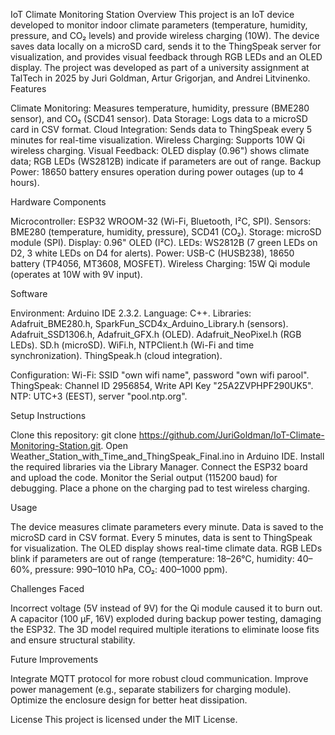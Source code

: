 IoT Climate Monitoring Station
Overview
This project is an IoT device developed to monitor indoor climate parameters (temperature, humidity, pressure, and CO₂ levels) and provide wireless charging (10W). The device saves data locally on a microSD card, sends it to the ThingSpeak server for visualization, and provides visual feedback through RGB LEDs and an OLED display.
The project was developed as part of a university assignment at TalTech in 2025 by Juri Goldman, Artur Grigorjan, and Andrei Litvinenko.
Features

Climate Monitoring: Measures temperature, humidity, pressure (BME280 sensor), and CO₂ (SCD41 sensor).
Data Storage: Logs data to a microSD card in CSV format.
Cloud Integration: Sends data to ThingSpeak every 5 minutes for real-time visualization.
Wireless Charging: Supports 10W Qi wireless charging.
Visual Feedback: OLED display (0.96") shows climate data; RGB LEDs (WS2812B) indicate if parameters are out of range.
Backup Power: 18650 battery ensures operation during power outages (up to 4 hours).

Hardware Components

Microcontroller: ESP32 WROOM-32 (Wi-Fi, Bluetooth, I²C, SPI).
Sensors: BME280 (temperature, humidity, pressure), SCD41 (CO₂).
Storage: microSD module (SPI).
Display: 0.96" OLED (I²C).
LEDs: WS2812B (7 green LEDs on D2, 3 white LEDs on D4 for alerts).
Power: USB-C (HUSB238), 18650 battery (TP4056, MT3608, MOSFET).
Wireless Charging: 15W Qi module (operates at 10W with 9V input).

Software

Environment: Arduino IDE 2.3.2.
Language: C++.
Libraries:
Adafruit_BME280.h, SparkFun_SCD4x_Arduino_Library.h (sensors).
Adafruit_SSD1306.h, Adafruit_GFX.h (OLED).
Adafruit_NeoPixel.h (RGB LEDs).
SD.h (microSD).
WiFi.h, NTPClient.h (Wi-Fi and time synchronization).
ThingSpeak.h (cloud integration).


Configuration:
Wi-Fi: SSID "own wifi name", password "own wifi parool".
ThingSpeak: Channel ID 2956854, Write API Key "25A2ZVPHPF290UK5".
NTP: UTC+3 (EEST), server "pool.ntp.org".



Setup Instructions

Clone this repository: git clone https://github.com/JuriGoldman/IoT-Climate-Monitoring-Station.git.
Open Weather_Station_with_Time_and_ThingSpeak_Final.ino in Arduino IDE.
Install the required libraries via the Library Manager.
Connect the ESP32 board and upload the code.
Monitor the Serial output (115200 baud) for debugging.
Place a phone on the charging pad to test wireless charging.

Usage

The device measures climate parameters every minute.
Data is saved to the microSD card in CSV format.
Every 5 minutes, data is sent to ThingSpeak for visualization.
The OLED display shows real-time climate data.
RGB LEDs blink if parameters are out of range (temperature: 18–26°C, humidity: 40–60%, pressure: 990–1010 hPa, CO₂: 400–1000 ppm).

Challenges Faced

Incorrect voltage (5V instead of 9V) for the Qi module caused it to burn out.
A capacitor (100 µF, 16V) exploded during backup power testing, damaging the ESP32.
The 3D model required multiple iterations to eliminate loose fits and ensure structural stability.

Future Improvements

Integrate MQTT protocol for more robust cloud communication.
Improve power management (e.g., separate stabilizers for charging module).
Optimize the enclosure design for better heat dissipation.

License
This project is licensed under the MIT License.
